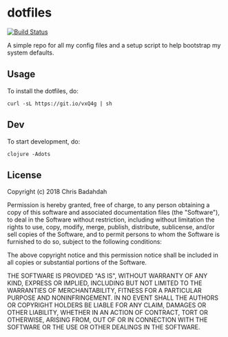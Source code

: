 # dotfiles

[![Build Status](https://travis-ci.org/djblue/dotfiles.svg?branch=master)](https://travis-ci.org/djblue/dotfiles)

A simple repo for all my config files and a setup script to help bootstrap
my system defaults.

## Usage

To install the dotfiles, do:

    curl -sL https://git.io/vxQ4g | sh

## Dev

To start development, do:

    clojure -Adots

## License

Copyright (c) 2018 Chris Badahdah

Permission is hereby granted, free of charge, to any person obtaining a
copy of this software and associated documentation files (the "Software"),
to deal in the Software without restriction, including without limitation
the rights to use, copy, modify, merge, publish, distribute, sublicense,
and/or sell copies of the Software, and to permit persons to whom the
Software is furnished to do so, subject to the following conditions:

The above copyright notice and this permission notice shall be included in
all copies or substantial portions of the Software.

THE SOFTWARE IS PROVIDED "AS IS", WITHOUT WARRANTY OF ANY KIND, EXPRESS OR
IMPLIED, INCLUDING BUT NOT LIMITED TO THE WARRANTIES OF MERCHANTABILITY,
FITNESS FOR A PARTICULAR PURPOSE AND NONINFRINGEMENT. IN NO EVENT SHALL
THE AUTHORS OR COPYRIGHT HOLDERS BE LIABLE FOR ANY CLAIM, DAMAGES OR OTHER
LIABILITY, WHETHER IN AN ACTION OF CONTRACT, TORT OR OTHERWISE, ARISING
FROM, OUT OF OR IN CONNECTION WITH THE SOFTWARE OR THE USE OR OTHER
DEALINGS IN THE SOFTWARE.
